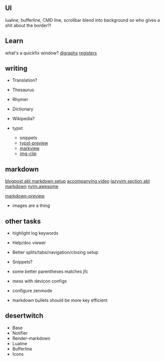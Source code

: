 <!-- TODO: -->

## UI

lualine, bufferline, CMD line, scrollbar
blend into background so who gives a shit about the border?!

## Learn

what's a quickfix window?
[digraphs](https://neovim.io/doc/user/digraph.html)
[registers](https://www.youtube.com/watch?v=AC_DyfUcTsw)

## writing

- Translation?
- Thesaurus
- Rhymer
- Dictionary
- Wikipedia?

- typst
  - snippets
  - [typst-preview ](https://github.com/chomosuke/typst-preview.nvim)
  - [markview](https://github.com/OXY2DEV/markview.nvim)
  - [img-clip](https://github.com/HakonHarnes/img-clip.nvim)

## markdown

[blogpost abt markdown setup](https://linkarzu.com/posts/neovim/markdown-setup-2025/#bullets-vimbulletsvim)
[accompanying video](https://www.youtube.com/watch?v=1YEbKDlxfss)
[lazyvim section abt markdown](https://www.lazyvim.org/extras/lang/markdown)
[nvim.awesome](https://github.com/rockerBOO/awesome-neovim?tab=readme-ov-file#note-taking)

[markdown-preview](https://github.com/iamcco/markdown-preview.nvim)

- images are a thing

## other tasks

- highlight log keywords

- Help/doc viewer
- Better splits/tabs/navigation/closing setup

- Snippets?

- some better parentheses matches jfc

- mess with devicon configs

- configure zenmode
- markdown bullets should be more key efficient

## desertwitch

- Base
- Notifier
- Render-markdown
- Lualine
- Bufferline
- Icons
